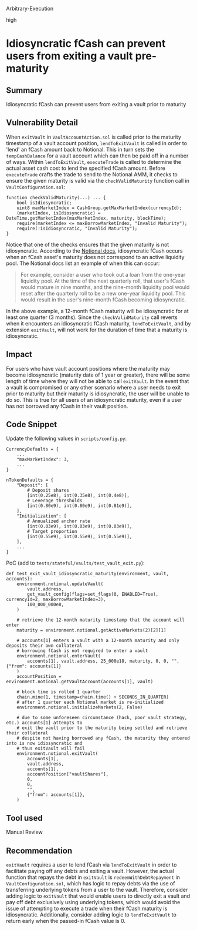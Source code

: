 Arbitrary-Execution

high

# Idiosyncratic fCash can prevent users from exiting a vault pre-maturity

## Summary
Idiosyncratic fCash can prevent users from exiting a vault prior to maturity

## Vulnerability Detail

When `exitVault` in `VaultAccountAction.sol` is called prior to the maturity timestamp of a vault account position, `lendToExitVault` is called in order to 'lend' an fCash amount back to Notional. This in turn sets the `tempCashBalance` for a vault account which can then be paid off in a number of ways. Within `lendToExitVault`, `executeTrade` is called to determine the actual asset cash cost to lend the specified fCash amount. Before `executeTrade` crafts the trade to send to the Notional AMM, it checks to ensure the given maturity is valid via the `checkValidMaturity` function call in `VaultConfiguration.sol`:

```solidity
function checkValidMaturity(...) ... {
    bool isIdiosyncratic;
    uint8 maxMarketIndex = CashGroup.getMaxMarketIndex(currencyId);
    (marketIndex, isIdiosyncratic) = DateTime.getMarketIndex(maxMarketIndex, maturity, blockTime);
    require(marketIndex <= maxBorrowMarketIndex, "Invalid Maturity");
    require(!isIdiosyncratic, "Invalid Maturity");
}
```

Notice that one of the checks ensures that the given maturity is not idiosyncratic. According to the [Notional docs](https://docs.notional.finance/notional-v2/quarterly-rolls/idiosyncratic-fcash), idiosyncratic fCash occurs when an fCash asset's maturity does not correspond to an active liquidity pool. The Notional docs list an example of when this can occur: 

> For example, consider a user who took out a loan from the one-year liquidity pool. At the time of the next quarterly roll, that user's fCash would mature in nine months, and the nine-month liquidity pool would reset after the quarterly roll to be a new one-year liquidity pool. This would result in the user's nine-month fCash becoming idiosyncratic. 

In the above example, a 12-month fCash maturity will be idiosyncratic for at least one quarter (3 months). Since the `checkValidMaturity` call reverts when it encounters an idiosyncratic fCash maturity, `lendToExitVault`, and by extension `exitVault`, will not work for the duration of time that a maturity is idiosyncratic. 

## Impact
For users who have vault account positions where the maturity may become idiosyncratic (maturity date of 1 year or greater), there will be some length of time where they will not be able to call `exitVault`. In the event that a vault is compromised or any other scenario where a user needs to exit prior to maturity but their maturity is idiosyncratic, the user will be unable to do so. This is true for all users of an idiosyncratic maturity, even if a user has not borrowed any fCash in their vault position.

## Code Snippet
Update the following values in `scripts/config.py`:
```python3
CurrencyDefaults = {
    ...
    "maxMarketIndex": 3,
    ...
}

nTokenDefaults = {
    "Deposit": [
        # Deposit shares
        [int(0.25e8), int(0.35e8), int(0.4e8)],
        # Leverage thresholds
        [int(0.80e9), int(0.80e9), int(0.81e9)],
    ],
    "Initialization": [
        # Annualized anchor rate
        [int(0.03e9), int(0.03e9), int(0.03e9)],
        # Target proportion
        [int(0.55e9), int(0.55e9), int(0.55e9)],
    ],
    ...
}
```

PoC (add to `tests/stateful/vaults/test_vault_exit.py`):
```python3
def test_exit_vault_idiosyncratic_maturity(environment, vault, accounts):
    environment.notional.updateVault(
        vault.address,
        get_vault_config(flags=set_flags(0, ENABLED=True), currencyId=2, maxBorrowMarketIndex=3),
        100_000_000e8,
    )

    # retrieve the 12-month maturity timestamp that the account will enter
    maturity = environment.notional.getActiveMarkets(2)[2][1]

    # accounts[1] enters a vault with a 12-month maturity and only deposits their own collateral
    # borrowing fCash is not required to enter a vault
    environment.notional.enterVault(
        accounts[1], vault.address, 25_000e18, maturity, 0, 0, "", {"from": accounts[1]}
    )
    accountPosition = environment.notional.getVaultAccount(accounts[1], vault)

    # block time is rolled 1 quarter
    chain.mine(1, timestamp=chain.time() + SECONDS_IN_QUARTER)
    # after 1 quarter each Notional market is re-initialized
    environment.notional.initializeMarkets(2, False)

    # due to some unforeseen circumstance (hack, poor vault strategy, etc.) accounts[1] attempts to
    # exit the vault prior to the maturity being settled and retrieve their collateral
    # despite not having borrowed any fCash, the maturity they entered into is now idiosyncratic and
    # thus exitVault will fail
    environment.notional.exitVault(
        accounts[1],
        vault.address,
        accounts[1],
        accountPosition["vaultShares"],
        0,
        0,
        "",
        {"from": accounts[1]},
    )
```

## Tool used

Manual Review

## Recommendation
`exitVault` requires a user to lend fCash via `lendToExitVault` in order to facilitate paying off any debts and exiting a vault. However, the actual function that repays the debt in `exitVault` is `redeemWithDebtRepayment` in `VaultConfiguration.sol`, which has logic to repay debts via the use of transferring underlying tokens from a user to the vault. Therefore, consider adding logic to `exitVault` that would enable users to directly exit a vault and pay off debt exclusively using underlying tokens, which would avoid the issue of attempting to execute a trade when their fCash maturity is idiosyncratic. Additionally, consider adding logic to `lendToExitVault` to return early when the passed-in fCash value is 0.
